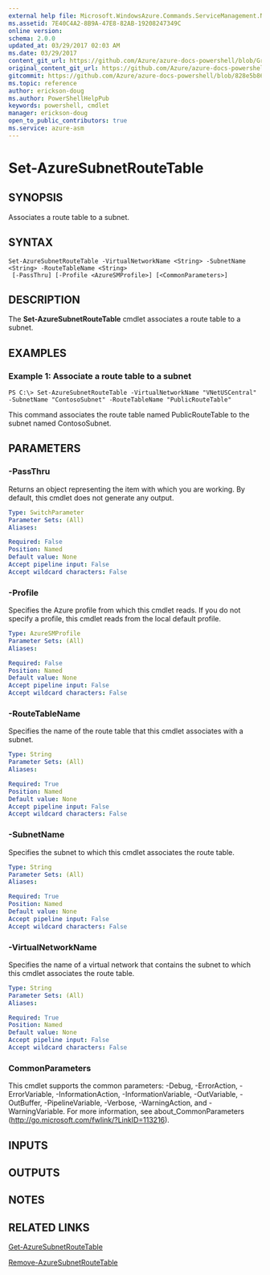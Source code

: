 ```yaml
---
external help file: Microsoft.WindowsAzure.Commands.ServiceManagement.Network.dll-Help.xml
ms.assetid: 7E40C4A2-8B9A-47E8-82AB-19208247349C
online version:
schema: 2.0.0
updated_at: 03/29/2017 02:03 AM
ms.date: 03/29/2017
content_git_url: https://github.com/Azure/azure-docs-powershell/blob/Graham71305/azureps-cmdlets-docs/ServiceManagement/Azure/v3.7.0/Set-AzureSubnetRouteTable.md
original_content_git_url: https://github.com/Azure/azure-docs-powershell/blob/Graham71305/azureps-cmdlets-docs/ServiceManagement/Azure/v3.7.0/Set-AzureSubnetRouteTable.md
gitcommit: https://github.com/Azure/azure-docs-powershell/blob/828e5b8648af6bdf3119ffe0cd409647f00de183
ms.topic: reference
author: erickson-doug
ms.author: PowerShellHelpPub
keywords: powershell, cmdlet
manager: erickson-doug
open_to_public_contributors: true
ms.service: azure-asm
---
```


# Set-AzureSubnetRouteTable

## SYNOPSIS
Associates a route table to a subnet.

## SYNTAX

```
Set-AzureSubnetRouteTable -VirtualNetworkName <String> -SubnetName <String> -RouteTableName <String>
 [-PassThru] [-Profile <AzureSMProfile>] [<CommonParameters>]
```

## DESCRIPTION
The **Set-AzureSubnetRouteTable** cmdlet associates a route table to a subnet.

## EXAMPLES

### Example 1: Associate a route table to a subnet
```
PS C:\> Set-AzureSubnetRouteTable -VirtualNetworkName "VNetUSCentral" -SubnetName "ContosoSubnet" -RouteTableName "PublicRouteTable"
```

This command associates the route table named PublicRouteTable to the subnet named ContosoSubnet.

## PARAMETERS

### -PassThru
Returns an object representing the item with which you are working.
By default, this cmdlet does not generate any output.

```yaml
Type: SwitchParameter
Parameter Sets: (All)
Aliases: 

Required: False
Position: Named
Default value: None
Accept pipeline input: False
Accept wildcard characters: False
```

### -Profile
Specifies the Azure profile from which this cmdlet reads.
If you do not specify a profile, this cmdlet reads from the local default profile.

```yaml
Type: AzureSMProfile
Parameter Sets: (All)
Aliases: 

Required: False
Position: Named
Default value: None
Accept pipeline input: False
Accept wildcard characters: False
```

### -RouteTableName
Specifies the name of the route table that this cmdlet associates with a subnet.

```yaml
Type: String
Parameter Sets: (All)
Aliases: 

Required: True
Position: Named
Default value: None
Accept pipeline input: False
Accept wildcard characters: False
```

### -SubnetName
Specifies the subnet to which this cmdlet associates the route table.

```yaml
Type: String
Parameter Sets: (All)
Aliases: 

Required: True
Position: Named
Default value: None
Accept pipeline input: False
Accept wildcard characters: False
```

### -VirtualNetworkName
Specifies the name of a virtual network that contains the subnet to which this cmdlet associates the route table.

```yaml
Type: String
Parameter Sets: (All)
Aliases: 

Required: True
Position: Named
Default value: None
Accept pipeline input: False
Accept wildcard characters: False
```

### CommonParameters
This cmdlet supports the common parameters: -Debug, -ErrorAction, -ErrorVariable, -InformationAction, -InformationVariable, -OutVariable, -OutBuffer, -PipelineVariable, -Verbose, -WarningAction, and -WarningVariable. For more information, see about_CommonParameters (http://go.microsoft.com/fwlink/?LinkID=113216).

## INPUTS

## OUTPUTS

## NOTES

## RELATED LINKS

[Get-AzureSubnetRouteTable](./Get-AzureSubnetRouteTable.md)

[Remove-AzureSubnetRouteTable](./Remove-AzureSubnetRouteTable.md)

